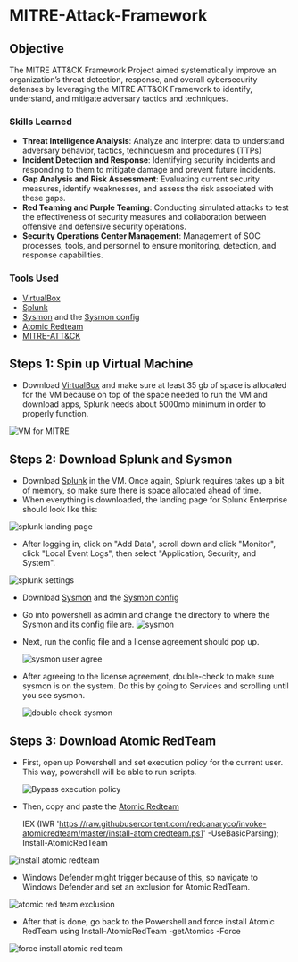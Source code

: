 # MITRE-Attack-Framework

## Objective

The MITRE ATT&CK Framework Project aimed systematically improve an organization’s threat detection, response, and overall cybersecurity defenses by leveraging the MITRE ATT&CK Framework to identify, understand, and mitigate adversary tactics and techniques.

### Skills Learned

- **Threat Intelligence Analysis**: Analyze and interpret data to understand adversary behavior, tactics, techinquesm and procedures (TTPs)
- **Incident Detection and Response**: Identifying security incidents and responding to them to mitigate damage and prevent future incidents.
- **Gap Analysis and Risk Assessment**: Evaluating current security measures, identify weaknesses, and assess the risk associated with these gaps.
- **Red Teaming and Purple Teaming**: Conducting simulated attacks to test the effectiveness of security measures and collaboration between offensive and defensive security operations.
- **Security Operations Center Management**: Management of SOC processes, tools, and personnel to ensure monitoring, detection, and response capabilities.

### Tools Used

- [VirtualBox](https://www.virtualbox.org/)
- [Splunk](https://www.splunk.com/en_us/download/splunk-enterprise/thank-you-enterprise.html)
- [Sysmon](https://learn.microsoft.com/en-us/sysinternals/downloads/sysmon) and the [Sysmon config](https://github.com/olafhartong/sysmon-modular/blob/master/sysmonconfig.xml)
- [Atomic Redteam](https://github.com/redcanaryco/invoke-atomicredteam/wiki/Installing-Invoke-AtomicRedTeam)
- [MITRE-ATT&CK](https://attack.mitre.org/) 


## Steps 1: Spin up Virtual Machine

* Download [VirtualBox](https://www.virtualbox.org/) and make sure at least 35 gb of space is allocated for the VM because on top of the space needed to run the VM and download apps, Splunk needs about 5000mb minimum in order to properly function.

![VM for MITRE](https://github.com/Xmick01/MITRE-ATT-CK-Framework-Implementation-Project/assets/130627895/74509708-bb21-4842-be92-81e1d2baf71b)

## Steps 2: Download Splunk and Sysmon

* Download [Splunk](https://www.splunk.com/en_us/download/splunk-enterprise/thank-you-enterprise.html) in the VM. Once again, Splunk requires takes up a bit of memory, so make sure there is space allocated ahead of time.
* When everything is downloaded, the landing page for Splunk Enterprise should look like this:
  
![splunk landing page](https://github.com/Xmick01/MITRE-ATT-CK-Framework-Implementation-Project/assets/130627895/47f1639c-66b3-44ee-8753-b701aa201381)

* After logging in, click on "Add Data", scroll down and click "Monitor", click "Local Event Logs", then select "Application, Security, and System".

![splunk settings](https://github.com/Xmick01/MITRE-ATT-CK-Framework-Implementation-Project/assets/130627895/c62fc613-06bc-4530-98d8-a3f68c1027ed)

* Download [Sysmon](https://learn.microsoft.com/en-us/sysinternals/downloads/sysmon) and the [Sysmon config](https://github.com/olafhartong/sysmon-modular/blob/master/sysmonconfig.xml)
* Go into powershell as admin and change the directory to where the Sysmon and its config file are.
  ![sysmon](https://github.com/Xmick01/MITRE-ATT-CK-Framework-Implementation-Project/assets/130627895/cb4e39b8-1f80-42b4-9620-ac0c25825bfa)

* Next, run the config file and a license agreement should pop up.

  ![sysmon user agree](https://github.com/Xmick01/MITRE-ATT-CK-Framework-Implementation-Project/assets/130627895/7e226939-01cf-43ba-ab88-3b05f6cbbb4d)

* After agreeing to the license agreement, double-check to make sure sysmon is on the system. Do this by going to Services and scrolling until you see sysmon.
  
  ![double check sysmon ](https://github.com/Xmick01/MITRE-ATT-CK-Framework-Implementation-Project/assets/130627895/0e5b2fd5-1640-4aef-9fef-c4d2c0d61426)

## Steps 3: Download Atomic RedTeam 

* First, open up Powershell and set execution policy for the current user. This way, powershell will be able to run scripts.

  ![Bypass execution policy](https://github.com/Xmick01/MITRE-ATT-CK-Framework-Implementation-Project/assets/130627895/aa6d9850-24f1-4969-bfba-adf58ca5bf6c)
  
* Then, copy and paste the [Atomic Redteam](https://github.com/redcanaryco/invoke-atomicredteam/wiki/Installing-Invoke-AtomicRedTeam)

  IEX (IWR 'https://raw.githubusercontent.com/redcanaryco/invoke-atomicredteam/master/install-atomicredteam.ps1' -UseBasicParsing);
Install-AtomicRedTeam

![install atomic redteam](https://github.com/Xmick01/MITRE-ATT-CK-Framework-Implementation-Project/assets/130627895/f70d7b14-404e-4354-96c4-9be792ee8a11)

* Windows Defender might trigger because of this, so navigate to Windows Defender and set an exclusion for Atomic RedTeam.

![atomic red team exclusion](https://github.com/Xmick01/MITRE-ATT-CK-Framework-Implementation-Project/assets/130627895/35de3bd8-c80a-46db-ab7f-628df4cc9b5d)

* After that is done, go back to the Powershell and force install Atomic RedTeam using Install-AtomicRedTeam -getAtomics -Force

![force install atomic red team](https://github.com/Xmick01/MITRE-ATT-CK-Framework-Implementation-Project/assets/130627895/9292f4c8-d592-46fb-904c-209091caf8af)

